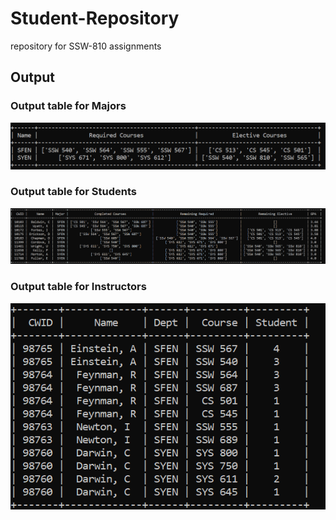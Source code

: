 # Student-Repository

repository for SSW-810 assignments

## Output

### Output table for Majors

![Majors](img\majors.PNG "Output table for Majors")

### Output table for Students

![Students](img\students.PNG "")

### Output table for Instructors

![Majors](img\instructors.PNG)
